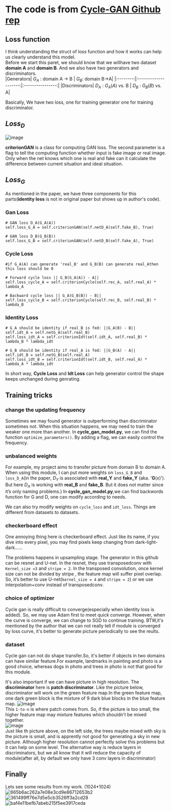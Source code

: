 # The code is from [Cycle-GAN Github rep](https://github.com/junyanz/pytorch-CycleGAN-and-pix2pix)

## Loss function

I think understanding the struct of loss function and how it works can help us clearly understand this model.   
Before we start this paret, we should know that we willhave two dataset **domain A** and **domain B**. And we also have two generators and discriminators.  
|Generators| $G_A$ : domain A -> B | $G_B$: domain B->A|
|:--------:|:--------------------:|:----------------:|
|Discriminators| $D_A$ : $G_A(A)$ vs. B | $D_B$ : $G_B(B)$ vs. A|

Basically, We have two loss, one for training generator one for training discriminator.
## $Loss_D$
![image](https://user-images.githubusercontent.com/89610539/177794231-e39df55a-95e0-4adb-9d76-0b79ca7fdbc4.png)

**criterionGAN** is a class for computing GAN loss. The second parameter is a flag to tell the computing function whether input is fake image or real image. Only when the net
knows which one is real and fake can it calculate the difference between current situation and ideal situation.

## $Loss_G$

As mentioned in the paper, we have three components for this parts(**identity loss** is not in original paper but shows up in author's code).

### Gan Loss

```
# GAN loss D_A(G_A(A))
self.loss_G_A = self.criterionGAN(self.netD_A(self.fake_B), True)

# GAN loss D_B(G_B(B))
self.loss_G_B = self.criterionGAN(self.netD_B(self.fake_A), True)
```
### Cycle Loss
```
#if G_A(A) can generate 'real_B' and G_B(B) can generate real_Athen this loss should be 0

# Forward cycle loss || G_B(G_A(A)) - A|| 
self.loss_cycle_A = self.criterionCycle(self.rec_A, self.real_A) * lambda_A

# Backward cycle loss || G_A(G_B(B)) - B||
self.loss_cycle_B = self.criterionCycle(self.rec_B, self.real_B) * lambda_B
```
### Identity Loss
```
# G_A should be identity if real_B is fed: ||G_A(B) - B||
self.idt_A = self.netG_A(self.real_B)
self.loss_idt_A = self.criterionIdt(self.idt_A, self.real_B) * lambda_B * lambda_idt

# G_B should be identity if real_A is fed: ||G_B(A) - A||
self.idt_B = self.netG_B(self.real_A)
self.loss_idt_B = self.criterionIdt(self.idt_B, self.real_A) * lambda_A * lambda_idt
```
In short way, **Cycle Loss** and **Idt Loss** can help generator control the shape keeps unchanged during genrating.

## Training tricks

### change the updating frequency

Sometimes we may found generator is outperforming than discriminator sometimes not. When this situation happens, we may need to train the weaker one more than another.
In **cycle_gan_model.py**, we can find the function `optimize_parameters()`. By adding a flag, we can easily control the frequency.

### unbalanced weights

For example, my project aims to transfer picture from domain B to domain A. When using this module, I can put more weights on `loss_G_B` and `loss_D_A`(in the paper, $D_Y$ is associated with **real_Y** and **fake_Y** (aka. '**G**(x)'). But here $D_A$ is working with **real_B** and **fake_B**. But it does not matter since it’s only naming problems.)
In **cycle_gan_model.py**,we can find backwords function for G and D, one can modify according to needs.

We can also try modify weights on `cycle_loss` and `idt_loss`. Things are different from datasets to datasets.

### checkerboard effect

One annoying thing here is checkerboard effect. Just like its name, if you dive into every pixel, you may find pixels keep changing from dark-light-dark......

The problems happens in upsampling stage.
The generator in this github can be resnet and U-net. In the resnet, they use transposedconv with
`Kernel_size =3` and `stripe = 2`. In the transposed convolution, once kernel size can not be divided by stripe , the feature map will suffer pixel overlap. So, it’s better to use U-net(`kernel_size = 4` and `stripe = 2`) or we use interpolation+conv instead of transposedconv.

### choice of optimizer

Cycle gan is really difficult to converge(especially when identity loss is added). So, we may use Adam first to meet quick converge. However, when the curve is converge,
we can change to SGD to continue training. BTW,it's mentioned by the author that we can not really tell if module is converged by loss curve, it's better to generate picture
periodically to see the reults.

### dataset

Cycle gan can not do shape transfer.So, it's better if objects in two domains can have similar feature.For example, landmarks in painting and photo is a good choice, whereas
dogs in photo and trees in photo is not that good for this module.

It's also important if we can have picture in high resolution. The **discriminator** here is **patch discriminator**. Like the picture below, discriminator will work
on the green feature map.In the green feature map, one dark green block is the mixture of 9 dark blue blocks in the blue feature map. 
![image](https://user-images.githubusercontent.com/89610539/177802451-975452ac-519c-4da4-b6ff-23e856ea69ce.png)  
This `1-to-n` is where patch comes from. So, if the picture is too small, the higher feature map may mixture features which shouldn't be mixed together.  
![image](https://user-images.githubusercontent.com/89610539/177803546-2d57ae3c-1868-44b3-a059-a7d39a7001b9.png)  
Just like th picture above, on the left side, the trees maybe mixed with sky is the picture is small, and is apprently not good for generating a sky in new picture. Although
higher resolution cannot perfectly solve this problems but it can help on some level. The alternative way is reduce layers in discriminators, but we all know that it will
reduce the capacity of module(after all, by default we only have 3 conv layers in discriminator)

## Finally

Lets see some results from my work. (1024*1024) 
![665b6ac262a7e08e3cd9e86712653b2](https://user-images.githubusercontent.com/89610539/177804679-c8511436-746c-468a-98b9-2ef1e8eaad32.png)
![361499ff76e7d5e5cb3526ff3a2cd28](https://user-images.githubusercontent.com/89610539/177804739-f0331e80-5b0a-4e1a-bd62-4fb88f1b052f.png)
![baf4e11befb7abeb215f5ee3917ceda](https://user-images.githubusercontent.com/89610539/177804818-409003af-120b-4141-a5ab-edfa49e943d2.png)

